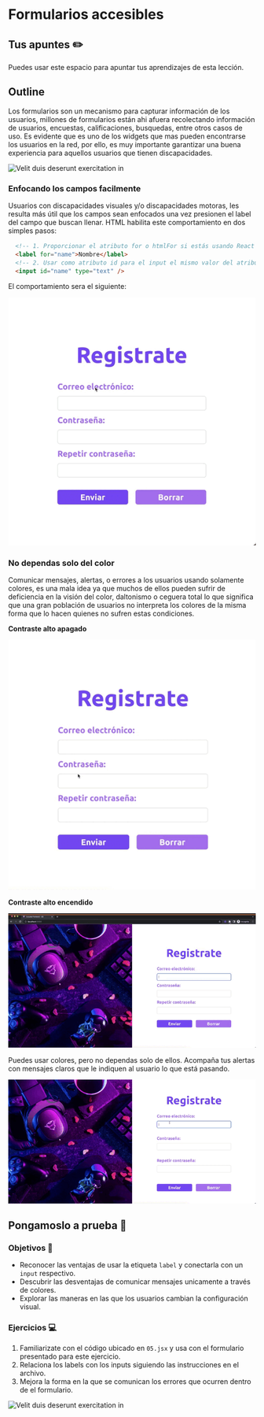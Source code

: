 # Formularios accesibles

## Tus apuntes ✏️

Puedes usar este espacio para apuntar tus aprendizajes de esta lección.


## Outline

Los formularios son un mecanismo para capturar información de los usuarios, millones de formularios están ahi afuera recolectando información de usuarios, encuestas, calificaciones, busquedas, entre otros casos de uso. Es evidente que es uno de los widgets que mas pueden encontrarse los usuarios en la red, por ello, es muy importante garantizar una buena experiencia para aquellos usuarios que tienen discapacidades.

![Velit duis deserunt exercitation in](https://via.placeholder.com/500x500/000/FFF)

### Enfocando los campos facilmente

Usuarios con discapacidades visuales y/o discapacidades motoras, les resulta más útil que los campos sean enfocados una vez presionen el label del campo que buscan llenar. HTML habilita este comportamiento en dos simples pasos:

```html
  <!-- 1. Proporcionar el atributo for o htmlFor si estás usando React para la etiqueta label  -->
  <label for="name">Nombre</label>
  <!-- 2. Usar como atributo id para el input el mismo valor del atributo for usado en el label  -->
  <input id="name" type="text" />
```

El comportamiento sera el siguiente:

![Enfocando los campos de un formulario tocando sus labels](./assets/label-focus.gif)

### No dependas solo del color

Comunicar mensajes, alertas, o errores a los usuarios usando solamente colores, es una mala idea ya que muchos de ellos pueden sufrir de deficiencia en la visión del color, daltonismo o ceguera total lo que significa que una gran población de usuarios no interpreta los colores de la misma forma que lo hacen quienes no sufren estas condiciones.

**Contraste alto apagado**


![Validacion en el campo usando bordes rojos](./assets/validation.gif)

**Contraste alto encendido**


![Validacion en el campo usando bordes rojos con una configuración de alto contraste](./assets/validation-inverted.gif)


Puedes usar colores, pero no dependas solo de ellos. Acompaña tus alertas con mensajes claros que le indiquen al usuario lo que está pasando.

![Validacion en el campo usando bordes rojos y un texto indicando el error](./assets/validation-text.gif)


## Pongamoslo a prueba 💪

### Objetivos 🎯
- Reconocer las ventajas de usar la etiqueta `label` y conectarla con un `input` respectivo.
- Descubrir las desventajas de comunicar mensajes unicamente a través de colores.
- Explorar las maneras en las que los usuarios cambian la configuración visual.

### Ejercicios 💻

1. Familiarizate con el código ubicado en `05.jsx` y usa con el formulario presentado para este ejercicio.
2. Relaciona los labels con los inputs siguiendo las instrucciones en el archivo. 
3. Mejora la forma en la que se comunican los errores que ocurren dentro de el formulario.

![Velit duis deserunt exercitation in](https://via.placeholder.com/1200x800/000/FFF)
